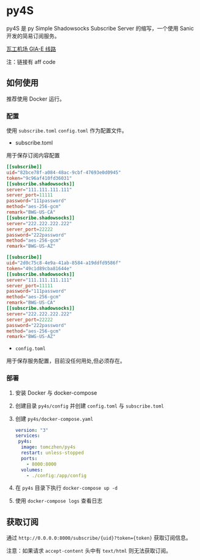 # py4S

py4S 是 py Simple Shadowsocks Subscribe Server 的缩写，一个使用 Sanic 开发的简易订阅服务。

[瓦工机场 GIA-E 线路](https://justmysocks1.net/members/aff.php?aff=1025) 

注：链接有 aff code

## 如何使用

推荐使用 Docker 运行。

### 配置

使用 `subscribe.toml` `config.toml` 作为配置文件。

* subscribe.toml

用于保存订阅内容配置

```toml
[[subscribe]]
uid="82bce78f-a084-48ac-9cbf-47693e0d0945"
token="9c96af410fd36031"
[[subscribe.shadowsocks]]
server="111.111.111.111"
server_port=11111
password="111password"
method="aes-256-gcm"
remark="BWG-US-CA"
[[subscribe.shadowsocks]]
server="222.222.222.222"
server_port=22222
password="222password"
method="aes-256-gcm"
remark="BWG-US-AZ"

[[subscribe]]
uid="2d0c75c8-4e9a-41ab-8584-a19ddfd9586f"
token="49c1d89cba81644e"
[[subscribe.shadowsocks]]
server="111.111.111.111"
server_port=11111
password="111password"
method="aes-256-gcm"
remark="BWG-US-CA"
[[subscribe.shadowsocks]]
server="222.222.222.222"
server_port=22222
password="222password"
method="aes-256-gcm"
remark="BWG-US-AZ"
```

* `config.toml`

用于保存服务配置，目前没任何用处,但必须存在。


### 部署

1. 安装 Docker 与 docker-compose

1. 创建目录 `py4s/config` 并创建 `config.toml` 与 `subscribe.toml`

1. 创建 `py4s/docker-compose.yaml`

    ```yaml
    version: "3"
    services:
     py4s:
      image: tomczhen/py4s
      restart: unless-stopped
      ports:
        - 8000:8000
      volumes:
        - ./config:/app/config
    ```

1. 在 `py4s` 目录下执行 `docker-compose up -d`

1. 使用 `docker-compose logs` 查看日志

## 获取订阅

通过 `http://0.0.0.0:8000/subscribe/{uid}?token={token}` 获取订阅信息。

注意：如果请求 `accept-content` 头中有 `text/html` 则无法获取订阅。